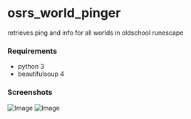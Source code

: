 # osrs_world_pinger
retrieves ping and info for all worlds in oldschool runescape

### Requirements
* python 3
* beautifulsoup 4

### Screenshots
![Image](https://i.imgur.com/399oV5D.png)
![Image](https://i.imgur.com/FEtXy6j.png)
